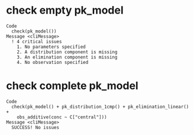 # check empty pk_model

    Code
      check(pk_model())
    Message <cliMessage>
      ! 4 critical issues
        1. No parameters specified
        2. A distribution component is missing
        3. An elimination component is missing
        4. No observation specified

# check complete pk_model

    Code
      check(pk_model() + pk_distribution_1cmp() + pk_elimination_linear() +
        obs_additive(conc ~ C["central"]))
    Message <cliMessage>
      SUCCESS! No issues

